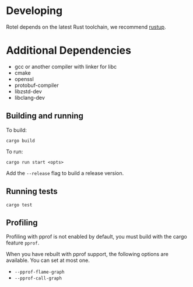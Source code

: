 # Developing

Rotel depends on the latest Rust toolchain, we recommend [rustup](https://rustup.rs/). 

# Additional Dependencies
* gcc or another compiler with linker for libc
* cmake
* openssl
* protobuf-compiler
* libzstd-dev
* libclang-dev

## Building and running

To build:
```shell
cargo build
```

To run:
```shell
cargo run start <opts>
```

Add the `--release` flag to build a release version.

## Running tests

```shell
cargo test
```

## Profiling

Profiling with pprof is not enabled by default, you must build with the cargo feature `pprof`. 

When you have rebuilt with pprof support, the following options are available. You can set at most one.

* `--pprof-flame-graph`
* `--pprof-call-graph`

